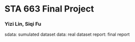 # STA 663 Final Project
###  Yizi Lin, Siqi Fu

sdata: sumulated dataset
data: real dataset
report: final report

